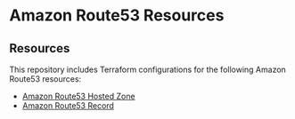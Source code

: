 # Amazon Route53 Resources

## Resources ##

This repository includes Terraform configurations for the following Amazon Route53 resources:

- [Amazon Route53 Hosted Zone](./zone)
- [Amazon Route53 Record](./record)
